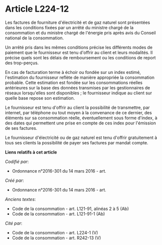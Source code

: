 # Article L224-12

Les factures de fourniture d'électricité et de gaz naturel sont présentées dans les conditions fixées par un arrêté du
ministre chargé de la consommation et du ministre chargé de l'énergie pris après avis du Conseil national de la consommation.

Un arrêté pris dans les mêmes conditions précise les différents modes de paiement que le fournisseur est tenu d'offrir au
client et leurs modalités. Il précise quels sont les délais de remboursement ou les conditions de report des trop-perçus.

En cas de facturation terme à échoir ou fondée sur un index estimé, l'estimation du fournisseur reflète de manière appropriée
la consommation probable. Cette estimation est fondée sur les consommations réelles antérieures sur la base des données
transmises par les gestionnaires de réseaux lorsqu'elles sont disponibles ; le fournisseur indique au client sur quelle base
repose son estimation.

Le fournisseur est tenu d'offrir au client la possibilité de transmettre, par internet, par téléphone ou tout moyen à la
convenance de ce dernier, des éléments sur sa consommation réelle, éventuellement sous forme d'index, à des dates qui
permettent une prise en compte de ces index pour l'émission de ses factures.

Le fournisseur d'électricité ou de gaz naturel est tenu d'offrir gratuitement à tous ses clients la possibilité de payer ses
factures par mandat compte.

**Liens relatifs à cet article**

_Codifié par_:

  - Ordonnance n°2016-301 du 14 mars 2016 - art.

_Créé par_:

  - Ordonnance n°2016-301 du 14 mars 2016 - art.

_Anciens textes_:

  - Code de la consommation - art. L121-91, alinéas 2 à 5 (Ab)
  - Code de la consommation - art. L121-91-1 (Ab)

_Cité par_:

  - Code de la consommation - art. L224-1 (V)
  - Code de la consommation - art. R242-13 (V)
